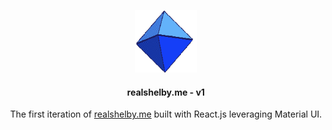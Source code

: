 <p align="center">
  <img src="public/favicon.ico" width="100px" height="100px" />
</p>
<h4 align="center">
  realshelby.me - v1
</h4>
<p align="center">
  The first iteration of <a href="http://realshelby.me" target="_blank">realshelby.me</a>
  built with React.js leveraging Material UI.
</p>
